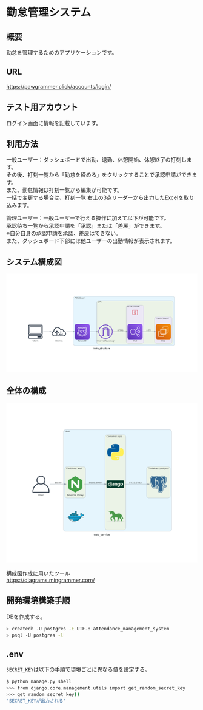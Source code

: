 # 勤怠管理システム

## 概要
勤怠を管理するためのアプリケーションです。

## URL
https://pawgrammer.click/accounts/login/

## テスト用アカウント
ログイン画面に情報を記載しています。

## 利用方法
一般ユーザー：ダッシュボードで出勤、退勤、休憩開始、休憩終了の打刻します。  
その後、打刻一覧から「勤怠を締める」をクリックすることで承認申請ができます。  
また、勤怠情報は打刻一覧から編集が可能です。  
一括で変更する場合は、打刻一覧 右上の3点リーダーから出力したExcelを取り込みます。

管理ユーザー：一般ユーザーで行える操作に加えて以下が可能です。  
承認待ち一覧から承認申請を「承認」または「差戻」ができます。  
※自分自身の承認申請を承認、差戻はできない。  
また、ダッシュボード下部には他ユーザーの出勤情報が表示されます。


## システム構成図
![INFRA STRUCTURE IMAGE](infra_structure.png)

## 全体の構成
![WEB SERVICE](web_service.png)

構成図作成に用いたツール  
https://diagrams.mingrammer.com/

## 開発環境構築手順

DBを作成する。

```bash
> createdb -U postgres -E UTF-8 attendance_management_system
> psql -U postgres -l
```

## .env

`SECRET_KEY`は以下の手順で環境ごとに異なる値を設定する。

```bash
$ python manage.py shell
>>> from django.core.management.utils import get_random_secret_key
>>> get_random_secret_key()
'SECRET_KEYが出力される'